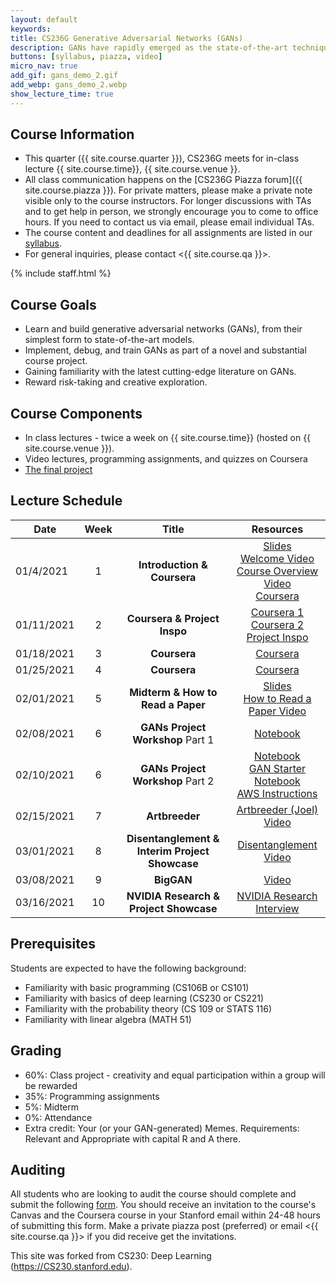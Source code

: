 ```yaml
---
layout: default
keywords:
title: CS236G Generative Adversarial Networks (GANs)
description: GANs have rapidly emerged as the state-of-the-art technique in realistic image generation. Its applications span realistic image editing that is omnipresent in popular app filters, enabling tumor classification under low data schemes in medicine, and visualizing realistic scenarios of climate change destruction. You'll also get to examine key challenges of GANs today, including reliable evaluation, inherent biases, and training stability. After this course, students should be familiar with GANs and the broader generative models and machine learning contexts in which these models are situated. 
buttons: [syllabus, piazza, video]
micro_nav: true
add_gif: gans_demo_2.gif
add_webp: gans_demo_2.webp
show_lecture_time: true
---
```


## Course Information
- This quarter ({{ site.course.quarter }}), CS236G meets for in-class lecture {{ site.course.time}}, {{ site.course.venue }}.
- All class communication happens on the [CS236G Piazza forum]({{ site.course.piazza }}). For private matters, please make a private note visible only to the course instructors. For longer discussions with TAs and to get help in person, we strongly encourage you to come to office hours. If you need to contact us via email, please email individual TAs.
- The course content and deadlines for all assignments are listed in our [syllabus](/syllabus).
- For general inquiries, please contact <{{ site.course.qa }}>.

<!-- Course Staff -->
{% include staff.html %}


## Course Goals
- Learn and build generative adversarial networks (GANs), from their simplest form to state-of-the-art models. 
- Implement, debug, and train GANs as part of a novel and substantial course project.
- Gaining familiarity with the latest cutting-edge literature on GANs.
- Reward risk-taking and creative exploration.

## Course Components
* In class lectures - twice a week on {{ site.course.time}} (hosted on {{ site.course.venue }}). 
* Video lectures, programming assignments, and quizzes on Coursera
* [The final project](/project)

## Lecture Schedule <a name="table"></a>

| Date | Week | Title |     Resources    |
|------|:----:|:-----:|:----------------:|
| 01/4/2021 | 1 | **Introduction & Coursera** | [Slides](https://drive.google.com/file/d/1Hm_EOtZm94C9OARpkfeALd7pLmp3B9_5/view?usp=sharing)<br /> [Welcome Video](https://stanford-pilot.hosted.panopto.com/Panopto/Pages/Viewer.aspx?id=525639ad-3bb0-4340-9a72-ae120002cd9f) <br /> [Course Overview Video](https://stanford-pilot.hosted.panopto.com/Panopto/Pages/Viewer.aspx?id=5bed7c96-16b5-4c00-bb06-ae120002f65e) <br /> [Coursera](https://www.coursera.org/learn/build-basic-generative-adversarial-networks-gans) |
| 01/11/2021 | 2 | **Coursera & Project Inspo** | [Coursera 1](https://www.coursera.org/learn/build-basic-generative-adversarial-networks-gans)<br />[Coursera 2](https://www.coursera.org/learn/build-better-generative-adversarial-networks-gans) <br/> [Project Inspo](https://stanford-pilot.hosted.panopto.com/Panopto/Pages/Viewer.aspx?id=5ef9ec0c-5444-47a6-8942-ae120002ce05) |
| 01/18/2021 | 3 | **Coursera** | [Coursera](https://www.coursera.org/learn/build-better-generative-adversarial-networks-gans) |
| 01/25/2021 | 4 | **Coursera** | [Coursera](https://www.coursera.org/learn/apply-generative-adversarial-networks-gans) |
| 02/01/2021 | 5 | **Midterm & How to Read a Paper** | [Slides](https://drive.google.com/file/d/1sV_wVEYQIQk4UVjkFZbka33z8KJONuUU/view?usp=sharing)<br />[How to Read a Paper Video](https://www.youtube.com/watch?v=ReIZgbCwfg0) |
| 02/08/2021 | 6 | **GANs Project Workshop** Part 1 | [Notebook](https://colab.research.google.com/drive/1YkPs4N886UIeIKULWUidmRlqg67OddNd?usp=sharing)<br />[](https://stanford-pilot.hosted.panopto.com/Panopto/Pages/Viewer.aspx?id=63d07b90-5790-4fd7-a891-accc0182bae6) |
| 02/10/2021 | 6 | **GANs Project Workshop** Part 2 | [Notebook](https://colab.research.google.com/drive/1_V9KhDwM0x9cNzMarF7Yd6IJoUHhIkPo?usp=sharing)<br />[GAN Starter Notebook](https://colab.research.google.com/drive/1q2eX8jY4269ITK48OAA14d-qARcGoEAo?usp=sharing)<br />[AWS Instructions](https://docs.google.com/document/d/1JvNcl8WXPGt5rPqWYlIcIePd_ov0FveXyGZlXn3Vc2Y/edit?usp=sharing)<br />[](https://stanford-pilot.hosted.panopto.com/Panopto/Pages/Viewer.aspx?id=d61a4316-f7bd-47d3-9473-acd3018728f1) |
| 02/15/2021 | 7 | **Artbreeder** | [Artbreeder (Joel)](https://www.artbreeder.com/)<br />[Video](https://stanford-pilot.hosted.panopto.com/Panopto/Pages/Viewer.aspx?id=1a262eec-2730-467a-92dd-ae120042e985) |
| 03/01/2021 | 8 | **Disentanglement & Interim Project Showcase** | [Disentanglement Video](https://stanford-pilot.hosted.panopto.com/Panopto/Pages/Viewer.aspx?id=29ca1879-079e-43b2-8f2e-ae120042fa00) |
| 03/08/2021 | 9 | **BigGAN** | [Video](https://stanford-pilot.hosted.panopto.com/Panopto/Pages/Viewer.aspx?id=8eae3ce5-0eb3-4225-9118-ae120002ce2f) |
| 03/16/2021 | 10 | **NVIDIA Research & Project Showcase** | [NVIDIA Research Interview](https://stanford-pilot.hosted.panopto.com/Panopto/Pages/Viewer.aspx?id=232b1ff2-ac5d-4a89-9306-ae120002ce5a) |


## Prerequisites
Students are expected to have the following background:
 * Familiarity with basic programming (CS106B or CS101)
 * Familiarity with basics of deep learning (CS230 or CS221)
 * Familiarity with the probability theory (CS 109 or STATS 116)
 * Familiarity with linear algebra (MATH 51)

## Grading
 
* 60%: Class project - creativity and equal participation within a group will be rewarded
* 35%: Programming assignments
* 5%: Midterm
* 0%: Attendance
* Extra credit: Your (or your GAN-generated) Memes. Requirements: Relevant and Appropriate with capital R and A there.

## Auditing

All students who are looking to audit the course should complete and submit the following [form](https://forms.gle/bynot3sy8smWKf2V8). You should receive an invitation to the course's Canvas and the Coursera course in your Stanford email within 24-48 hours of submitting this form. Make a private piazza post (preferred) or email <{{ site.course.qa }}> if you did receive get the invitations.

This site was forked from CS230: Deep Learning (https://CS230.stanford.edu).

